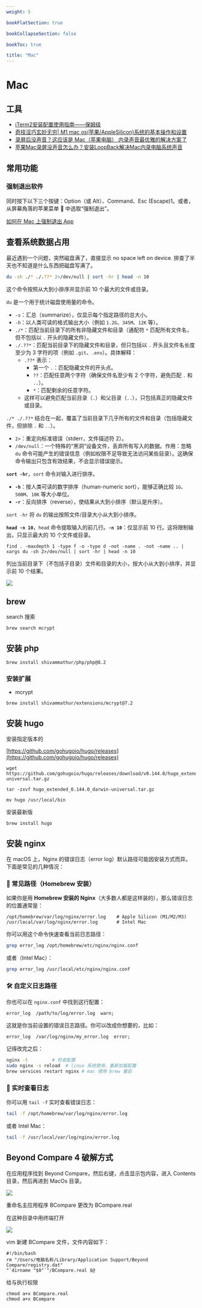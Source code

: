 ```yaml
---
weight: 5

bookFlatSection: true

bookCollapseSection: false

bookToc: true

title: "Mac"
---
```


# Mac

## 工具

- [iTerm2安装配置使用指南——保姆级](https://zhuanlan.zhihu.com/p/550022490)
- [奇技淫巧玄妙无穷| M1 mac os(苹果/AppleSilicon)系统的基本操作和设置](https://segmentfault.com/a/1190000039782096)
- [录屏后没声音？这应该是 Mac（苹果电脑） 内录声音最优雅的解决方案了](https://www.youtube.com/watch?v=-aTCbnc-0Dk&ab_channel=Mac%E4%BA%91%E8%AF%BE%E5%A0%82)
- [苹果Mac录屏没声音怎么办？安装LoopBack解决Mac内录电脑系统声音](https://zhuanlan.zhihu.com/p/121026374)

## 常用功能

### 强制退出软件

同时按下以下三个按键：Option（或 Alt）、Command、Esc (Escape)1。或者，从屏幕角落的苹果菜单  中选取“强制退出”。

[如何在 Mac 上强制退出 App](https://support.apple.com/zh-cn/102586)

## 查看系统数据占用

最近遇到一个问题，突然磁盘满了，直接显示 no space left on device. 排查了半天也不知道是什么东西把磁盘写满了。

```bash
du -sh ./* ./.??* 2>/dev/null | sort -hr | head -n 10
```

这个命令按照从大到小排序并显示前 10 个最大的文件或目录。

`du` 是一个用于统计磁盘使用量的命令。

- `-s`：汇总（summarize），仅显示每个指定路径的总大小。
- `-h`：以人类可读的格式输出大小（例如 `1.2G`、`345M`、`12K` 等）。
- `./*`：匹配当前目录下的所有非隐藏文件和目录（通配符 `*` 匹配所有文件名，但不包括以 `.` 开头的隐藏文件）。
- `./.??*`：匹配当前目录下的隐藏文件和目录，但只包括以 `.` 开头且文件名长度至少为 3 字符的项（例如 `.git`、`.env`）。具体解释：
    - `.??*` 表示：
        - 第一个 `.`：匹配隐藏文件的开头点。
        - `??`：匹配任意两个字符（确保文件名至少有 2 个字符，避免匹配 `.` 和 `..`）。
        - `*`：匹配剩余的任意字符。
    - 这样可以避免匹配当前目录（`.`）和父目录（`..`），只包括真正的隐藏文件或目录。

`./* ./.??*` 结合在一起，覆盖了当前目录下几乎所有的文件和目录（包括隐藏文件，但排除 `.` 和 `..`）。

- `2>`：重定向标准错误（stderr，文件描述符 2）。
- `/dev/null`：一个特殊的“黑洞”设备文件，丢弃所有写入的数据。作用：忽略 `du` 命令可能产生的错误信息（例如权限不足导致无法访问某些目录）。这确保命令输出只包含有效结果，不会显示错误提示。

**`sort -hr`**，`sort` 命令对输入进行排序。

- **`-h`**：按人类可读的数字排序（human-numeric sort），能够正确比较 `1G`、`500M`、`10K` 等大小单位。
- **`-r`**：反向排序（reverse），使结果从大到小排序（默认是升序）。

`sort -hr` 将 `du` 的输出按照文件/目录大小从大到小排序。

**`head -n 10`**，`head` 命令提取输入的前几行。**`-n 10`**：仅显示前 10 行。这将限制输出，只显示最大的 10 个文件或目录。

```
find . -maxdepth 1 -type f -o -type d -not -name . -not -name .. | xargs du -sh 2>/dev/null | sort -hr | head -n 10
```

列出当前目录下（不包括子目录）文件和目录的大小，按大小从大到小排序，并显示前 10 个结果。

![](https://cdn.xiaobinqt.cn//xiaobinqt.io/20250420/a5eafe5bc5af4994a6cba67196d8afae.png?imageView2/0/q/75|watermark/2/text/eGlhb2JpbnF0/font/dmlqYXlh/fontsize/1000/fill/IzVDNUI1Qg==/dissolve/52/gravity/SouthEast/dx/15/dy/15)

## brew

search 搜索

```
brew search mcrypt
```

## 安装 php

```
brew install shivammathur/php/php@8.2

```

### 安装扩展

- mcrypt

```
brew install shivammathur/extensions/mcrypt@7.2
```

## 安装 hugo

安装指定版本的

[https://github.com/gohugoio/hugo/releases](https://github.com/gohugoio/hugo/releases)

```
wget https://github.com/gohugoio/hugo/releases/download/v0.144.0/hugo_extended_0.144.0_darwin-universal.tar.gz

tar -zxvf hugo_extended_0.144.0_darwin-universal.tar.gz

mv hugo /usr/local/bin
```

安装最新版

```
brew install hugo
```

## 安装 nginx

在 macOS 上，Nginx 的错误日志（error log）默认路径可能因安装方式而异。下面是常见的几种情况：

### 🍎 常见路径（Homebrew 安装）

如果你是用 **Homebrew 安装的 Nginx**（大多数人都是这样装的），那么错误日志的位置通常是：

```
/opt/homebrew/var/log/nginx/error.log    # Apple Silicon (M1/M2/M3)
/usr/local/var/log/nginx/error.log       # Intel Mac
```

你可以用这个命令快速查看当前日志路径：

```bash
grep error_log /opt/homebrew/etc/nginx/nginx.conf
```

或者（Intel Mac）：

```bash
grep error_log /usr/local/etc/nginx/nginx.conf
```


### 🛠️ 自定义日志路径

你也可以在 `nginx.conf` 中找到这行配置：

```nginx
error_log  /path/to/log/error.log  warn;
```

这就是你当前设置的错误日志路径。你可以改成你想要的，比如：

```nginx
error_log  /var/log/nginx/my_error.log  error;
```

记得改完之后：

```bash
nginx -t         # 检查配置
sudo nginx -s reload  # linux 系统使用，重新加载配置
brew services restart nginx # mac 使用 brew 重启
```


### 📖 实时查看日志

你可以用 `tail -f` 实时查看错误日志：

```bash
tail -f /opt/homebrew/var/log/nginx/error.log
```

或者 Intel Mac：

```bash
tail -f /usr/local/var/log/nginx/error.log
```

## Beyond Compare 4 破解方式

在应用程序找到 Beyond Compare，然后右键，点击显示包内容，进入 Contents 目录，然后再进到 MacOs 目录。

![](https://cdn.xiaobinqt.cn//xiaobinqt.io/20250501/e97ba105ba2d47a19771d494a665a9bf.png)

重命名主应用程序 BCompare 更改为 BCompare.real

在这种目录中用终端打开

![](https://cdn.xiaobinqt.cn//xiaobinqt.io/20250501/9ee588af9b014a9b923dff18eff81173.png)

vim 新建 BCompare 文件，文件内容如下：

```shell
#!/bin/bash
rm "/Users/电脑名称/Library/Application Support/Beyond Compare/registry.dat"
"`dirname "$0"`"/BCompare.real $@
```

给与执行权限

```shell
chmod a+x BCompare.real
chmod a+x BCompare
```











